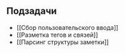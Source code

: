 ## Подзадачи
- [[Сбор пользовательского ввода]]
- [[Разметка тегов и связей]]
- [[Парсинг структуры заметки]]
